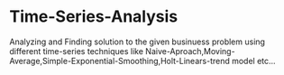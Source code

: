 # Time-Series-Analysis
Analyzing and Finding solution to the given businuess problem using different time-series techniques like Naive-Aproach,Moving-Average,Simple-Exponential-Smoothing,Holt-Linears-trend model etc... 
